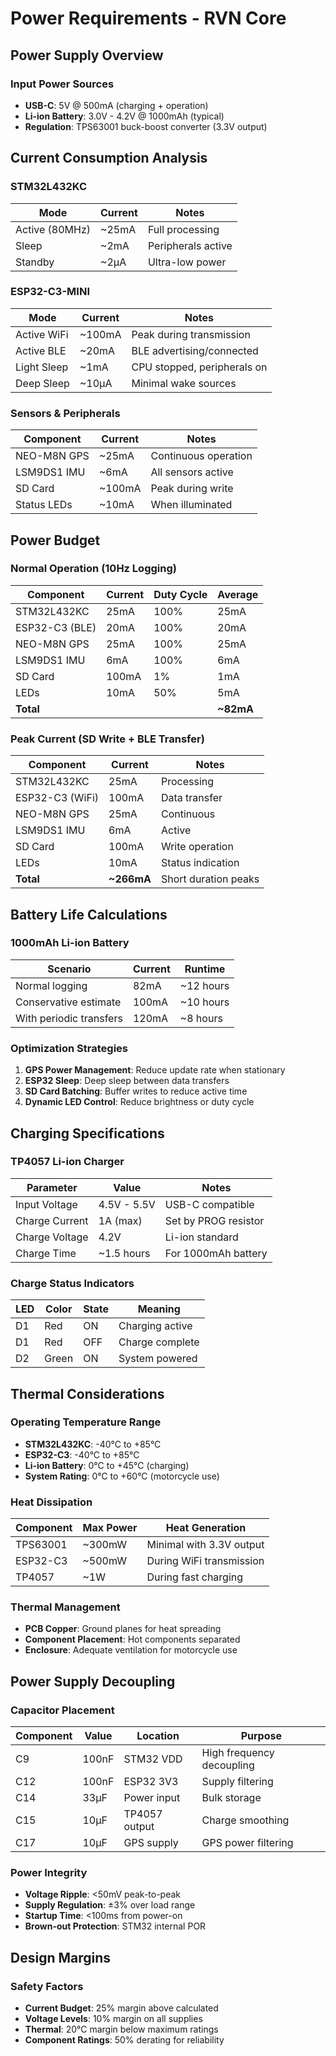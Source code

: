 # Power Requirements - RVN Core

## Power Supply Overview

### Input Power Sources
- **USB-C**: 5V @ 500mA (charging + operation)
- **Li-ion Battery**: 3.0V - 4.2V @ 1000mAh (typical)
- **Regulation**: TPS63001 buck-boost converter (3.3V output)

## Current Consumption Analysis

### STM32L432KC
| Mode | Current | Notes |
|------|---------|-------|
| Active (80MHz) | ~25mA | Full processing |
| Sleep | ~2mA | Peripherals active |
| Standby | ~2µA | Ultra-low power |

### ESP32-C3-MINI
| Mode | Current | Notes |
|------|---------|-------|
| Active WiFi | ~100mA | Peak during transmission |
| Active BLE | ~20mA | BLE advertising/connected |
| Light Sleep | ~1mA | CPU stopped, peripherals on |
| Deep Sleep | ~10µA | Minimal wake sources |

### Sensors & Peripherals
| Component | Current | Notes |
|-----------|---------|-------|
| NEO-M8N GPS | ~25mA | Continuous operation |
| LSM9DS1 IMU | ~6mA | All sensors active |
| SD Card | ~100mA | Peak during write |
| Status LEDs | ~10mA | When illuminated |

## Power Budget

### Normal Operation (10Hz Logging)
| Component | Current | Duty Cycle | Average |
|-----------|---------|------------|---------|
| STM32L432KC | 25mA | 100% | 25mA |
| ESP32-C3 (BLE) | 20mA | 100% | 20mA |
| NEO-M8N GPS | 25mA | 100% | 25mA |
| LSM9DS1 IMU | 6mA | 100% | 6mA |
| SD Card | 100mA | 1% | 1mA |
| LEDs | 10mA | 50% | 5mA |
| **Total** | | | **~82mA** |

### Peak Current (SD Write + BLE Transfer)
| Component | Current | Notes |
|-----------|---------|-------|
| STM32L432KC | 25mA | Processing |
| ESP32-C3 (WiFi) | 100mA | Data transfer |
| NEO-M8N GPS | 25mA | Continuous |
| LSM9DS1 IMU | 6mA | Active |
| SD Card | 100mA | Write operation |
| LEDs | 10mA | Status indication |
| **Total** | **~266mA** | Short duration peaks |

## Battery Life Calculations

### 1000mAh Li-ion Battery
| Scenario | Current | Runtime |
|----------|---------|---------|
| Normal logging | 82mA | ~12 hours |
| Conservative estimate | 100mA | ~10 hours |
| With periodic transfers | 120mA | ~8 hours |

### Optimization Strategies
1. **GPS Power Management**: Reduce update rate when stationary
2. **ESP32 Sleep**: Deep sleep between data transfers
3. **SD Card Batching**: Buffer writes to reduce active time
4. **Dynamic LED Control**: Reduce brightness or duty cycle

## Charging Specifications

### TP4057 Li-ion Charger
| Parameter | Value | Notes |
|-----------|-------|-------|
| Input Voltage | 4.5V - 5.5V | USB-C compatible |
| Charge Current | 1A (max) | Set by PROG resistor |
| Charge Voltage | 4.2V | Li-ion standard |
| Charge Time | ~1.5 hours | For 1000mAh battery |

### Charge Status Indicators
| LED | Color | State | Meaning |
|-----|-------|-------|---------|
| D1 | Red | ON | Charging active |
| D1 | Red | OFF | Charge complete |
| D2 | Green | ON | System powered |

## Thermal Considerations

### Operating Temperature Range
- **STM32L432KC**: -40°C to +85°C
- **ESP32-C3**: -40°C to +85°C  
- **Li-ion Battery**: 0°C to +45°C (charging)
- **System Rating**: 0°C to +60°C (motorcycle use)

### Heat Dissipation
| Component | Max Power | Heat Generation |
|-----------|-----------|-----------------|
| TPS63001 | ~300mW | Minimal with 3.3V output |
| ESP32-C3 | ~500mW | During WiFi transmission |
| TP4057 | ~1W | During fast charging |

### Thermal Management
- **PCB Copper**: Ground planes for heat spreading
- **Component Placement**: Hot components separated
- **Enclosure**: Adequate ventilation for motorcycle use

## Power Supply Decoupling

### Capacitor Placement
| Component | Value | Location | Purpose |
|-----------|-------|----------|---------|
| C9 | 100nF | STM32 VDD | High frequency decoupling |
| C12 | 100nF | ESP32 3V3 | Supply filtering |
| C14 | 33µF | Power input | Bulk storage |
| C15 | 10µF | TP4057 output | Charge smoothing |
| C17 | 10µF | GPS supply | GPS power filtering |

### Power Integrity
- **Voltage Ripple**: <50mV peak-to-peak
- **Supply Regulation**: ±3% over load range
- **Startup Time**: <100ms from power-on
- **Brown-out Protection**: STM32 internal POR

## Design Margins

### Safety Factors
- **Current Budget**: 25% margin above calculated
- **Voltage Levels**: 10% margin on all supplies
- **Thermal**: 20°C margin below maximum ratings
- **Component Ratings**: 50% derating for reliability

